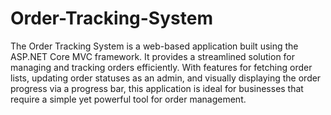 # Order-Tracking-System
The Order Tracking System is a web-based application built using the ASP.NET Core MVC framework.
It provides a streamlined solution for managing and tracking orders efficiently. With features for fetching order lists, updating order statuses as an admin, and visually displaying the order progress via a progress bar, this application is ideal for businesses that require a simple yet powerful tool for order management.
